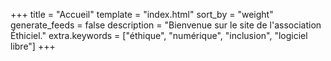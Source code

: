 +++
title = "Accueil"
template = "index.html"
sort_by = "weight"
generate_feeds = false
description = "Bienvenue sur le site de l'association Éthiciel."
extra.keywords = ["éthique", "numérique", "inclusion", "logiciel libre"]
+++
